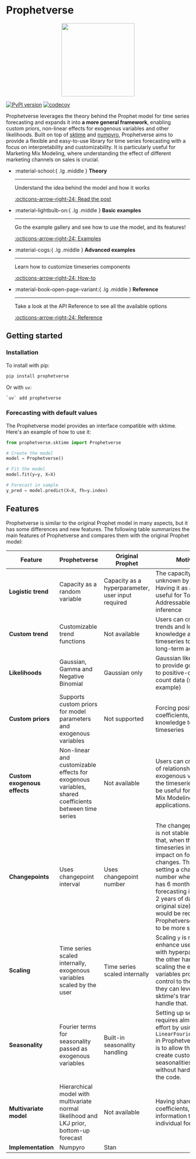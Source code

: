 # Prophetverse

<p align="center">
<img src="static/logo-removebg.png" width="200">

</p>

[![PyPI version](https://badge.fury.io/py/prophetverse.svg)](https://badge.fury.io/py/prophetverse)
[![codecov](https://codecov.io/gh/felipeangelimvieira/prophetverse/graph/badge.svg?token=O37PGJI3ZX)](https://codecov.io/gh/felipeangelimvieira/prophetverse)

Prophetverse leverages the theory behind the Prophet model for time series forecasting and expands it into __a more general framework__, enabling custom priors, non-linear effects for exogenous variables and other likelihoods. Built on top of [sktime](https://www.sktime.net/en/stable/) and [numpyro](https://num.pyro.ai/en/stable/), Prophetverse aims to provide a flexible and easy-to-use library for time series forecasting with a focus on interpretability and customizability. It is particularly useful for Marketing Mix Modeling, where understanding the effect of different marketing channels on sales is crucial.

<div class="grid cards" markdown>

- :material-school:{ .lg .middle } __Theory__

    ---

    Understand the idea behind the model and how it works

    [:octicons-arrow-right-24: Read the post](the-theory)

- :material-lightbulb-on:{ .lg .middle } __Basic examples__

    ---

    Go the example gallery and see how to use the model, and its features!

    [:octicons-arrow-right-24: Examples](tutorial/univariate)

- :material-cogs:{ .lg .middle } __Advanced examples__

    ---

    Learn how to customize timeseries components

    [:octicons-arrow-right-24: How-to](howto/index.md)

- :material-book-open-page-variant:{ .lg .middle } __Reference__

    ---

    Take a look at the API Reference to see all the available options

    [:octicons-arrow-right-24: Reference](reference/sktime/prophetverse/)

</div>

## Getting started

### Installation

To install with pip:

```bash
pip install prophetverse
```

Or with `uv`:

```bash
`uv` add prophetverse
```

### Forecasting with default values

The Prophetverse model provides an interface compatible with sktime.
Here's an example of how to use it:

```python
from prophetverse.sktime import Prophetverse

# Create the model
model = Prophetverse()

# Fit the model
model.fit(y=y, X=X)

# Forecast in sample
y_pred = model.predict(X=X, fh=y.index)
```

## Features

Prophetverse is similar to the original Prophet model in many aspects, but it has some differences and new features. The following table summarizes the main features of Prophetverse and compares them with the original Prophet model:

| Feature                         | Prophetverse                                                                                                               | Original Prophet                         | Motivation |
|---------------------------------|----------------------------------------------------------------------------------------------------------------------------|------------------------------------------| ----------------------------------------- |
| __Logistic trend__              | Capacity as a random variable                           | Capacity as a hyperparameter, user input required             | The capacity is usually unknown by the users. Having it as a variable is useful for Total Addressable Market inference |
| __Custom trend__               | Customizable trend functions                                                                                                | Not available                            | Users can create custom trends and leverage their knowledge about the timeseries to enhance long-term accuracy |
| __Likelihoods__                 | Gaussian, Gamma and Negative Binomial                                                                                                | Gaussian only                            | Gaussian likelihood fails to provide good forecasts to positive-only and count data (sales, for example) |
| __Custom priors__               | Supports custom priors for model parameters and exogenous variables                                                        | Not supported                            | Forcing positive coefficients, using prior knowledge to model the timeseries|
| __Custom exogenous effects__              | Non-linear and customizable effects for exogenous variables, shared coefficients between time series                       | Not available                            | Users can create any kind of relationship between exogenous variables and the timeseries, which can be useful for Marketing Mix Modeling and other applications. |
| __Changepoints__                | Uses changepoint interval                                                                                                  | Uses changepoint number                  | The changepoint number is not stable in the sense that, when the size of timeseries increases, its impact on forecast changes. Think about setting a changepoint number when timeseries has 6 months, and forecasting in future with 2 years of data (4x time original size). Re-tuning would be required. Prophetverse is expected to be more stable |
| __Scaling__                     | Time series scaled internally, exogenous variables scaled by the user                                                      | Time series scaled internally            | Scaling `y` is needed to enhance user experience with hyperparameters. On the other hand, not scaling the exogenous variables provide more control to the user and they can leverage sktime's transformers to handle that. |
| __Seasonality__                 | Fourier terms for seasonality passed as exogenous variables                                                                | Built-in seasonality handling            | Setting up seasonality requires almost zero effort by using `LinearFourierSeasonality` in Prophetverse. The idea is to allow the user to create custom seasonalities easily, without hardcoding it in the code. |
| __Multivariate model__          | Hierarchical model with multivariate normal likelihood and LKJ prior, bottom-up forecast                                    | Not available                            | Having shared coefficients, using global information to enhance individual forecast.|| __Inference methods__           | MCMC and MAP                                                                                                               | MCMC and MAP                            | |
| __Implementation__ | Numpyro | Stan
